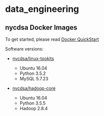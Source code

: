 # data_engineering

## nycdsa Docker Images

To get started, please read [Docker QuickStart](https://github.com/nycdatasci/bootcamp/blob/master/Docker/docker-quickstart.md)

Software versions:

- [nycdsa/linux-tookits](https://hub.docker.com/r/nycdsa/linux-toolkits/)
  - Ubuntu 16.04
  - Python 3.5.2
  - MySQL 5.7.23
  
- [nycdsa/hadoop-core](https://hub.docker.com/r/nycdsa/hadoop-core/)
  - Ubuntu 16.04
  - Python 3.5.5
  - Hadoop 2.8.4

